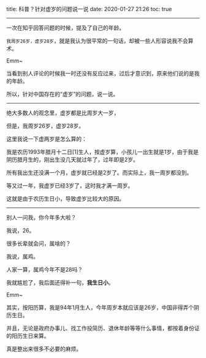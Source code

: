 title: 科普？针对虚岁的问题说一说
date: 2020-01-27 21:26
toc: true

---
一次在知乎回答问题的时候，提及了自己的年龄。

`我周岁26岁，虚岁28岁`，就是我认为很平常的一句话，却被一些人形容说我不会算术。

Emm~

当看到别人评论的时候我一时还没有反应过来，过后才意识到，原来他们说的是我的年龄。

所以，针对中国存在的“虚岁”的问题，说一说。

---

绝大多数人的观念里，虚岁都是比周岁大一岁，

但是，我周岁26岁，虚岁28岁。

这里我说一下虚两岁是怎么算的：

我是农历1993年腊月十二日[1]生人，按虚岁算，小孩儿一出生就是1岁，由于我是阴历腊月生的，刚出生没几天就过年了，过年即是2岁。

所有我出生还没满一个月，虚岁就已经是2岁了。而实际上，我一周岁都没到。

等又过一年，我虚岁已经3岁了，这时我才满一周岁。

这就是由于农历生日小，导致虚岁比较大的原因。

---

别人一问我，你今年多大啦？

我说，26。

很多长辈就会问，属啥的？

我说，属鸡。

人家一算，属鸡今年不是28吗？

我就尴尬了，我后面还得补一句，**我生日小**。

Emm~

其实，按阳历算，我是94年1月生人，今年周岁本就应该是26岁，中国非得弄个阴历生日。

并且，无论是政府办事儿、找工作投简历、退休年龄等等什么事情，都按着身份证的阳历生日来算。

真是整出来很多不必要的麻烦。
